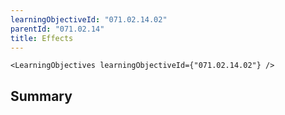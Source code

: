 ```yaml
---
learningObjectiveId: "071.02.14.02"
parentId: "071.02.14"
title: Effects
---
```


```tsx eval
<LearningObjectives learningObjectiveId={"071.02.14.02"} />
```

## Summary
